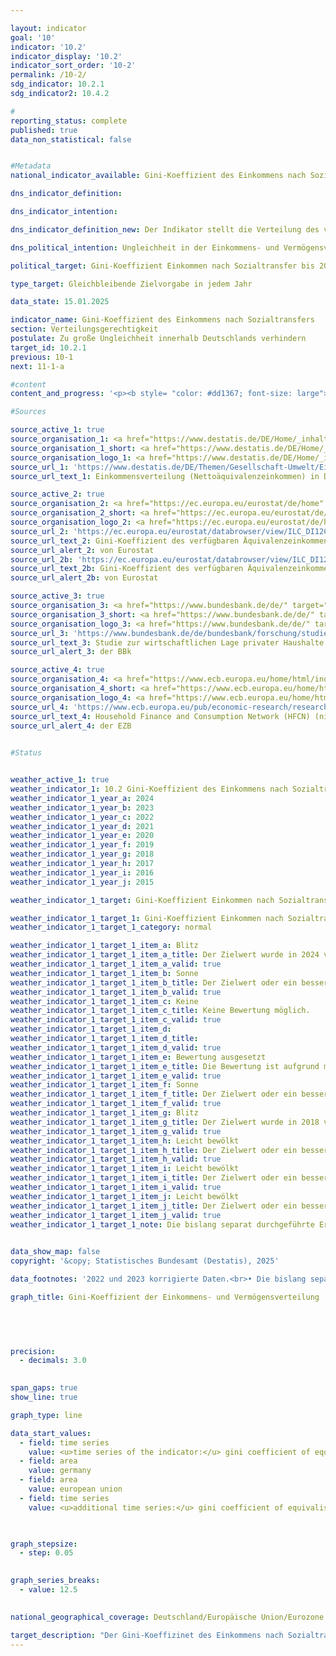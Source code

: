 ```yaml
---

layout: indicator        
goal: '10'        
indicator: '10.2'        
indicator_display: '10.2'        
indicator_sort_order: '10-2'        
permalink: /10-2/        
sdg_indicator: 10.2.1
sdg_indicator2: 10.4.2        

#
reporting_status: complete        
published: true        
data_non_statistical: false        


#Metadata        
national_indicator_available: Gini-Koeffizient des Einkommens nach Sozialtransfers        

dns_indicator_definition:         

dns_indicator_intention:         

dns_indicator_definition_new: Der Indikator stellt die Verteilung des verfügbaren Äquivalenzeinkommens mittels Gini-Koeffizienten dar. Das verfügbare Äquivalenzeinkommen ist das Gesamteinkommen (einschließlich Sozialtransfers) eines Haushalts nach Steuern und anderen Abzügen und somit das Einkommen, das für Ausgaben und Sparen zur Verfügung steht.        

dns_political_intention: Ungleichheit in der Einkommens- und Vermögensverteilung ist ein grundsätzlich akzeptierter Bestandteil einer dynamischen Marktwirtschaft. Allerdings muss die Einkommens- und Vermögensspreizung moderat und die soziale Teilhabe aller gewährleistet bleiben.        

political_target: Gini-Koeffizient Einkommen nach Sozialtransfer bis 2030&nbsp;unterhalb des EU-Wertes        

type_target: Gleichbleibende Zielvorgabe in jedem Jahr        

data_state: 15.01.2025        

indicator_name: Gini-Koeffizient des Einkommens nach Sozialtransfers        
section: Verteilungsgerechtigkeit        
postulate: Zu große Ungleichheit innerhalb Deutschlands verhindern        
target_id: 10.2.1        
previous: 10-1        
next: 11-1-a        

#content         
content_and_progress: '<p><b style= "color: #dd1367; font-size: large">10.2&nbsp;Gini-Koeffizient des Einkommens nach Sozialtransfers</b><br><br>Der Gini-Koeffizient ist ein Maß für relative Ungleichheit und nimmt Werte zwischen null und eins an. Bei vollständiger Gleichverteilung beträgt er null, bei maximaler Ungleichverteilung erreicht er den Wert eins. Im Kontext der Einkommensverteilung bedeutet ein Gini-Koeffizient von eins, dass das gesamte Einkommen auf eine einzelne Person entfällt. Je niedriger der Wert, desto gleichmäßiger ist das Einkommen verteilt.<br><br>Für die Berechnung des Indikators wird das sogenannte Äquivalenzeinkommen herangezogen. Dabei handelt es sich um ein bedarfsgewichtetes Einkommen, das sich aus dem Gesamteinkommen eines Haushalts sowie der Anzahl und dem Alter der im Haushalt lebenden Personen ergibt. Mithilfe einer Äquivalenzskala werden die Einkommen entsprechend der Haushaltsgröße und &#8209;zusammensetzung gewichtet. So werden die Einkommen von Personen aus unterschiedlich großen Haushalten vergleichbar gemacht, da in größeren Haushalten Einspareffekte (Economies of Scale) auftreten&nbsp;–&nbsp;etwa durch die gemeinsame Nutzung von Wohnraum oder Haushaltsgeräten.<br><br>Das verfügbare Äquivalenzeinkommen bezeichnet das Gesamteinkommen eines Haushalts (einschließlich Sozialtransfers) nach Abzug von Steuern und sonstigen Abgaben. Es entspricht dem Einkommen, das für Ausgaben und zum Sparen zur Verfügung steht. Davon abzugrenzen ist das Äquivalenzeinkommen vor Sozialleistungen, bei dem das verfügbare Einkommen ohne staatliche Sozialtransfers&nbsp;–&nbsp;beispielsweise Arbeitslosen- oder Wohngeld&nbsp;–&nbsp;betrachtet wird. Renten gelten hierbei nicht als Sozialtransfer und werden daher auch beim Äquivalenzeinkommen vor Sozialleistungen berücksichtigt. Gleiches gilt für das Marktäquivalenzeinkommen, das das Einkommen vor Abzug von Steuern und Sozialabgaben und ohne Berücksichtigung von Sozialleistungen ausweist. Bei allen genannten Einkommensarten wird nicht nach den Einkommensquellen&nbsp;–&nbsp;wie Arbeitslohn, Mieteinnahmen oder Kapitalerträgen&nbsp;–&nbsp;differenziert.<br><br>Die Daten zum Einkommen stammen aus der europaweit harmonisierten jährlichen Statistik über Einkommen und Lebensbedingungen (EU-SILC). In Deutschland wurde diese Erhebung im Jahr 2020&nbsp;mit weitreichenden methodischen Änderungen in den Mikrozensus integriert, um den Anforderungen an Datenaktualität und tief gegliederten regionalen Ergebnissen besser gerecht zu werden. Deshalb sind die Ergebnisse ab 2020&nbsp;nicht mit früheren Jahren vergleichbar. Methodisch wird zudem ausgeglichen, dass insbesondere Haushalte mit hohen Einkommen oder großem Vermögen in freiwilligen Stichprobenerhebungen häufig unterrepräsentiert sind, um die internationale Vergleichbarkeit sicherzustellen.<br><br>Wie in den Vorjahren entsprach der Gini-Koeffizient des verfügbaren Äquivalenzeinkommens in Deutschland im Jahr 2024&nbsp;mit 0,295&nbsp;nahezu dem Durchschnitt der Europäischen Union (EU) (0,293). Dies zeigt, dass die Unterschiede in der Einkommensverteilung zwischen Deutschland und der EU gering sind. Dennoch lag der Wert in Deutschland im Jahr 2024&nbsp;geringfügig über dem EU-Durchschnitt, wodurch das politisch festgelegte Ziel nicht erreicht wurde.<br><br>Der Gini-Koeffizient des verfügbaren Äquivalenzeinkommens lag mit 0,295&nbsp;deutlich unter dem des Äquivalenzeinkommens vor Sozialleistungen (0,355). Wie erwartet fällt der Wert des Marktäquivalenzeinkommens mit 0,477&nbsp;noch höher aus. Dies verdeutlicht, dass Umverteilungsmechanismen wie Sozialleistungen, Sozialversicherungen und das Steuersystem in Deutschland wesentlich zur Verringerung von Einkommensungleichheiten beitragen.<br><br>Beim Gini-Koeffizienten des Vermögens, basierend auf dem <i>Household Finance and Consumption Survey</i> (HFCS) der Europäischen Zentralbank (EZB), zeigt sich eine deutlich stärkere Ungleichverteilung. Im Jahr 2023&nbsp;lag der Vermögens-Gini in Deutschland bei 0,724&nbsp;und damit deutlich über den Einkommenswerten. Zum Vergleich: Für die Eurozone lag der Wert 2021&nbsp;–&nbsp;aktuellere Daten liegen noch nicht vor&nbsp;–&nbsp;bei 0,694&nbsp;und somit unter dem deutschen Wert. Einige Einflussfaktoren, die im Gini-Koeffizienten des Vermögens nicht abgebildet werden, relativieren jedoch den Eindruck einer überdurchschnittlich hohen Vermögensungleichheit. So bleiben beispielsweise zukünftige Renten- und Pensionsansprüche bei der Vermögensbewertung unberücksichtigt.</p>'                

#Sources        

source_active_1: true
source_organisation_1: <a href="https://www.destatis.de/DE/Home/_inhalt.html" target="_blank">Statistisches Bundesamt</a>
source_organisation_1_short: <a href="https://www.destatis.de/DE/Home/_inhalt.html" target="_blank">Statistisches Bundesamt</a>
source_organisation_logo_1: <a href="https://www.destatis.de/DE/Home/_inhalt.html" target="_blank"><img src="https://dnsTestEnvironment.github.io/dns-indicators/public/OrgImgDe/destatis.png" alt="Statistisches Bundesamt" title=" Klicken Sie hier um zur Homepage der Organisation Statistisches Bundesamt zu gelangen." style="height:60px; width:148px; border:transparent"/></a>
source_url_1: 'https://www.destatis.de/DE/Themen/Gesellschaft-Umwelt/Einkommen-Konsum-Lebensbedingungen/Lebensbedingungen-Armutsgefaehrdung/Tabellen/einkommensverteilung-mz-silc.html'
source_url_text_1: Einkommensverteilung (Nettoäquivalenzeinkommen) in Deutschland

source_active_2: true
source_organisation_2: <a href="https://ec.europa.eu/eurostat/de/home" target="_blank" onclick="return confirm_alert('von Eurostat', 'De')">Statistisches Amt der Europäischen Union</a>
source_organisation_2_short: <a href="https://ec.europa.eu/eurostat/de/home" target="_blank" onclick="return confirm_alert('von Eurostat', 'De')">Statistisches Amt der Europäischen Union</a>
source_organisation_logo_2: <a href="https://ec.europa.eu/eurostat/de/home" target="_blank" onclick="return confirm_alert('von Eurostat', 'De')"><img src="https://dnsTestEnvironment.github.io/dns-indicators/public/OrgImgDe/eurostat.png" alt="Statistisches Amt der Europäischen Union" title=" Klicken Sie hier um zur Homepage der Organisation Statistisches Amt der Europäischen Union zu gelangen." style="height:60px; width:148px; border:transparent"/></a>
source_url_2: 'https://ec.europa.eu/eurostat/databrowser/view/ILC_DI12C/default/table?lang=de&category=livcon.ilc.ilc_ie.ilc_iei'
source_url_text_2: Gini-Koeffizient des verfügbaren Äquivalenzeinkommens vor Sozialleistungen - EU-SILC Erhebung - Eurostat-Tabelle  [ilc_di12c ]
source_url_alert_2: von Eurostat
source_url_2b: 'https://ec.europa.eu/eurostat/databrowser/view/ILC_DI12/default/table?lang=de&category=livcon.ilc.ilc_ie.ilc_iei'
source_url_text_2b: Gini-Koeffizient des verfügbaren Äquivalenzeinkommens  - EU-SILC Erhebung - Eurostat-Tabelle  [ilc_di12 ]
source_url_alert_2b: von Eurostat

source_active_3: true
source_organisation_3: <a href="https://www.bundesbank.de/de/" target="_blank" onclick="return confirm_alert('der BBk', 'De')">Deutsche Bundesbank</a>
source_organisation_3_short: <a href="https://www.bundesbank.de/de/" target="_blank" onclick="return confirm_alert('der BBk', 'De')">Deutsche Bundesbank</a>
source_organisation_logo_3: <a href="https://www.bundesbank.de/de/" target="_blank" onclick="return confirm_alert('der BBk', 'De')"><img src="https://dnsTestEnvironment.github.io/dns-indicators/public/OrgImgDe/bundesbank.png" alt="Deutsche Bundesbank" title=" Klicken Sie hier um zur Homepage der Organisation Deutsche Bundesbank zu gelangen." style="height:60px; width:148px; border:transparent"/></a>
source_url_3: 'https://www.bundesbank.de/de/bundesbank/forschung/studie-zur-wirtschaftlichen-lage-privater-haushalte-phf/ergebnisse-604886'
source_url_text_3: Studie zur wirtschaftlichen Lage privater Haushalte
source_url_alert_3: der BBk

source_active_4: true
source_organisation_4: <a href="https://www.ecb.europa.eu/home/html/index.de.html" target="_blank" onclick="return confirm_alert('der EZB', 'De')">Europäische Zentralbank</a>
source_organisation_4_short: <a href="https://www.ecb.europa.eu/home/html/index.de.html" target="_blank" onclick="return confirm_alert('der EZB', 'De')">Europäische Zentralbank</a>
source_organisation_logo_4: <a href="https://www.ecb.europa.eu/home/html/index.de.html" target="_blank" onclick="return confirm_alert('der EZB', 'De')"><img src="https://dnsTestEnvironment.github.io/dns-indicators/public/OrgImgDe/ezb.png" alt="Europäische Zentralbank" title=" Klicken Sie hier um zur Homepage der Organisation Europäische Zentralbank zu gelangen." style="height:60px; width:148px; border:transparent"/></a>
source_url_4: 'https://www.ecb.europa.eu/pub/economic-research/research-networks/html/researcher_hfcn.en.html'
source_url_text_4: Household Finance and Consumption Network (HFCN) (nicht auf Deutsch verfügbar)
source_url_alert_4: der EZB
        

#Status        


weather_active_1: true
weather_indicator_1: 10.2 Gini-Koeffizient des Einkommens nach Sozialtransfers
weather_indicator_1_year_a: 2024
weather_indicator_1_year_b: 2023
weather_indicator_1_year_c: 2022
weather_indicator_1_year_d: 2021
weather_indicator_1_year_e: 2020
weather_indicator_1_year_f: 2019
weather_indicator_1_year_g: 2018
weather_indicator_1_year_h: 2017
weather_indicator_1_year_i: 2016
weather_indicator_1_year_j: 2015

weather_indicator_1_target: Gini-Koeffizient Einkommen nach Sozialtransfer bis 2030 unterhalb des EU-Wertes

weather_indicator_1_target_1: Gini-Koeffizient Einkommen nach Sozialtransfer bis 2030 unterhalb des EU-Wertes
weather_indicator_1_target_1_category: normal

weather_indicator_1_target_1_item_a: Blitz
weather_indicator_1_target_1_item_a_title: Der Zielwert wurde in 2024 verfehlt und der Indikator hat sich im Durchschnitt der vorangegangenen Veränderungen nicht in Richtung des Ziels bewegt.
weather_indicator_1_target_1_item_a_valid: true
weather_indicator_1_target_1_item_b: Sonne
weather_indicator_1_target_1_item_b_title: Der Zielwert oder ein besserer Wert wurde in 2023 erreicht und die durchschnittliche Veränderung deutete nicht in Richtung einer Verschlechterung.
weather_indicator_1_target_1_item_b_valid: true
weather_indicator_1_target_1_item_c: Keine
weather_indicator_1_target_1_item_c_title: Keine Bewertung möglich.
weather_indicator_1_target_1_item_c_valid: true
weather_indicator_1_target_1_item_d: 
weather_indicator_1_target_1_item_d_title: 
weather_indicator_1_target_1_item_d_valid: true
weather_indicator_1_target_1_item_e: Bewertung ausgesetzt
weather_indicator_1_target_1_item_e_title: Die Bewertung ist aufgrund mangelnder Vergleichbarkeit mit den Vorjahren nicht möglich.
weather_indicator_1_target_1_item_e_valid: true
weather_indicator_1_target_1_item_f: Sonne
weather_indicator_1_target_1_item_f_title: Der Zielwert oder ein besserer Wert wurde in 2019 erreicht und die durchschnittliche Veränderung deutete nicht in Richtung einer Verschlechterung.
weather_indicator_1_target_1_item_f_valid: true
weather_indicator_1_target_1_item_g: Blitz
weather_indicator_1_target_1_item_g_title: Der Zielwert wurde in 2018 verfehlt und der Indikator hat sich im Durchschnitt der vorangegangenen Veränderungen nicht in Richtung des Ziels bewegt.
weather_indicator_1_target_1_item_g_valid: true
weather_indicator_1_target_1_item_h: Leicht bewölkt
weather_indicator_1_target_1_item_h_title: Der Zielwert oder ein besserer Wert wurde in 2017 erreicht, aber die durchschnittliche Veränderung deutete in Richtung einer Verschlechterung.
weather_indicator_1_target_1_item_h_valid: true
weather_indicator_1_target_1_item_i: Leicht bewölkt
weather_indicator_1_target_1_item_i_title: Der Zielwert oder ein besserer Wert wurde in 2016 erreicht, aber die durchschnittliche Veränderung deutete in Richtung einer Verschlechterung.
weather_indicator_1_target_1_item_i_valid: true
weather_indicator_1_target_1_item_j: Leicht bewölkt
weather_indicator_1_target_1_item_j_title: Der Zielwert oder ein besserer Wert wurde in 2015 erreicht, aber die durchschnittliche Veränderung deutete in Richtung einer Verschlechterung.
weather_indicator_1_target_1_item_j_valid: true
weather_indicator_1_target_1_note: Die bislang separat durchgeführte Erhebung <i>Leben in Europa</i> (EU-SILC) wurde 2020 in den Mikrozensus als Unterstichprobe integriert. Durch den Wechsel von einer freiwilligen zu einer in Teilen auskunftspflichtigen Befragung verbunden mit einer neuen Stichprobenzusammensetzung ist ein Vergleich der Daten des Erhebungsjahres 2020 mit den Vorjahren nicht möglich (Zeitreihenbruch). Die Bewertung des Indikators kann daher nur für die Berichtsjahre 2023 und 2024 durchgeführt werden und auch diese sind unsicher, da nur vier beziehungsweise fünf statt wie sonst üblich sechs Datenpunkte für die Bewertung zur Verfügung standen.        
        

data_show_map: false        
copyright: '&copy; Statistisches Bundesamt (Destatis), 2025'        

data_footnotes: '2022 und 2023 korrigierte Daten.<br>• Die bislang separat durchgeführte Erhebung <i>Leben in Europa</i> (EU-SILC) wurde 2020 in den Mikrozensus als Unterstichprobe integriert. Durch den Wechsel von einer freiwilligen zu einer in Teilen auskunftspflichtigen Befragung verbunden mit einer neuen Stichprobenzusammensetzung ist ein Vergleich der Daten des Erhebungsjahres 2020 mit den Vorjahren nicht möglich (Zeitreihenbruch).<br>• Renten werden nicht als Sozialleistungen gewertet und werden bei Zeitreihen ohne Sozialleistungen daher berücksichtigt.<br>• Gini-Koeffizient des verfügbaren Äquivalenzeinkommens (EU): <br>&nbsp;&nbsp;- Für EU: 2019 von Eurostat geschätzte Daten. <br>&nbsp;&nbsp;- Ab 2020: EU-27 (ohne Vereinigtes Königreich).'        

graph_title: Gini-Koeffizient der Einkommens- und Vermögensverteilung        

        

        

precision: 
  - decimals: 3.0
            

span_gaps: true        
show_line: true        

graph_type: line                

data_start_values: 
  - field: time series
    value: <u>time series of the indicator:</u> gini coefficient of equivalised disposable income
  - field: area
    value: germany
  - field: area
    value: european union
  - field: time series
    value: <u>additional time series:</u> gini coefficient of equivalised disposable income before social transfers        

        

graph_stepsize: 
  - step: 0.05
            

graph_series_breaks: 
  - value: 12.5
                            

national_geographical_coverage: Deutschland/Europäische Union/Eurozone                

target_description: "Der Gini-Koeffizinet des Einkommens nach Sozialtransfers soll jedes Jahr unterhalb des entsprechenden Wertes der EU liegen.<br><br>• Ausgehend von der Zielformulierung wird für jedes Jahr die Differenz zwischen dem EU-Wert und dem Wert für Deutschland berechnet. Für den Indikator 10.2&nbsp;werden aufgrund methodischer Änderungen am Erhebungskonzept die Indikatorwerte von 2020&nbsp;bis 2024&nbsp;betrachtet. Die Differenz für das Jahr 2024&nbsp;ist negativ, das heißt, der Koeffizient in Deutschland liegt über dem EU-Koeffizienten. Das Ziel ist damit nicht erfüllt. Da sich auch die Differenz in den letzten fünf Jahren im Durchschnitt verkleinert hat, wird der Indikator 10.2&nbsp;für das Jahr 2024&nbsp;mit <b>Gewitter</b> bewertet.<br><br><u>Hinweis:</u> Der Bezug auf den EU-Koeffizienten als Zielgröße bedeutet, dass Indikatoren positiv bewertet werden können, selbst wenn sich der Gini-Koeffizient in Deutschland negativ entwickelt. Zudem zeigt der Indikator, dass durch die Verläufe der beiden Koeffizienten auf ähnlich hohem Niveau und ohne deutliche steigende oder sinkende Tendenz sowohl die Differenz zwischen deutschem und europäischem Wert als auch die Richtung der durchschnittlichen Entwicklung des deutschen Koeffizienten starken Schwankungen unterliegt. Deshalb können bereits geringfügige Änderungen des Indikators die Bewertung deutlich beeinflussen.<br><br><a href='https://dnsUpgradeEnvironment.github.io/site/status'><img src='https://sdg-indikatoren.de/public/Wettersymbole/Blitz.png' title='Der Zielwert wurde in 2024&nbsp;verfehlt und der Indikator hat sich im Durchschnitt der vorangegangenen Veränderungen nicht in Richtung des Ziels bewegt.' alt='Wettersymbol Blitz'/></a>'"        
---
```


